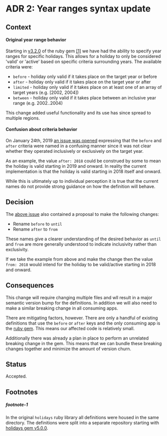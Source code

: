 # ADR 2: Year ranges syntax update

## Context

#### Original year range behavior

Starting in [v3.2.0](https://github.com/holidays/holidays/releases/tag/v3.2.0) of the ruby gem [\[1\]](#footnote-1) we have had the ability to specify year ranges for specific holidays. This allows for a holiday
to only be considered 'valid' or 'active' based on specific criteria surrounding years. The available criteria were:

* `before` - holiday only valid if it takes place on the target year or before
* `after` - holiday only valid if it takes place on the target year or after
* `limited` - holiday only valid if it takes place on at least one of an array of target years (e.g. [2002, 2004])
* `between` - holiday only valid if it takes place between an inclusive year range (e.g. 2002..2004)

This change added useful functionality and its use has since spread to multiple regions.

#### Confusion about criteria behavior

On January 24th, 2019 [an issue was opened](https://github.com/holidays/definitions/issues/117) expressing that the `before` and `after` criteria were named in a confusing manner since it was not clear whether they operated inclusively or exclusively on the target year.

As an example, the value `after: 2018` could be construed by some to mean the holiday is valid starting in 2019 and onward. In reality the current implementation is that the holiday is valid starting in 2018 itself and onward.

While this is ultimately up to individual perception it is true that the current names do not provide strong guidance on how the definition will behave.

## Decision

The [above issue](https://github.com/holidays/definitions/issues/117) also contained a proposal to make the following changes:

* Rename `before` to `until`
* Rename `after` to `from`

These names give a clearer understanding of the desired behavior as `until` and `from` are more generally understood to indicate inclusivity rather than exclusivity.

If we take the example from above and make the change then the value `from: 2018` would intend for the holiday to be valid/active starting in 2018 and onward.

## Consequences

This change will require changing multiple files and wll result in a major semantic version bump for the definitions. In addition we will also need to make a similar breaking change in all consuming apps.

There are mitigating factors, however. There are only a handful of existing definitions that use the `before` or `after` keys and the only consuming app is the [ruby gem](https://github.com/holidays/holidays). This means our affected code is relatively small.

Additionally there was already a plan in place to perform an unrelated breaking change in the gem. This means that we can bundle these breaking changes together and minimize the amount of version churn.

## Status

Accepted.

## Footnotes

##### footnote-1

In the original `holidays` ruby library all definitions were housed in the same directory. The definitions were split into a separate repository starting with [holidays gem v5.0.0](https://github.com/holidays/holidays/blob/master/CHANGELOG.md#500).
